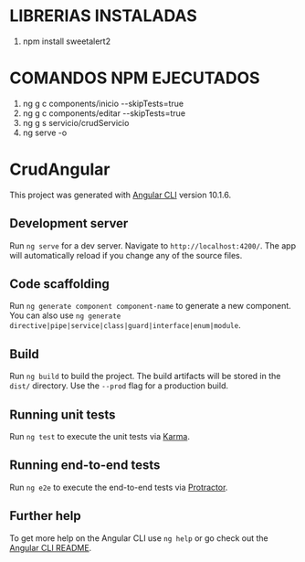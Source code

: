 # LIBRERIAS INSTALADAS
1. npm install sweetalert2

# COMANDOS NPM EJECUTADOS
1. ng g c components/inicio --skipTests=true <!-- CREA EL COMPONENTE inicio -->
2. ng g c components/editar --skipTests=true <!-- CREA EL COMPONENTE editar -->
3. ng g s servicio/crudServicio <!-- CREAR EL ARCHIVO SERVICIO -->
4. ng serve -o <!-- COMPILAR LA APLICACION Y VISUALIZA EN EL NAVEGADOR -->

# CrudAngular

This project was generated with [Angular CLI](https://github.com/angular/angular-cli) version 10.1.6.

## Development server

Run `ng serve` for a dev server. Navigate to `http://localhost:4200/`. The app will automatically reload if you change any of the source files.

## Code scaffolding

Run `ng generate component component-name` to generate a new component. You can also use `ng generate directive|pipe|service|class|guard|interface|enum|module`.

## Build

Run `ng build` to build the project. The build artifacts will be stored in the `dist/` directory. Use the `--prod` flag for a production build.

## Running unit tests

Run `ng test` to execute the unit tests via [Karma](https://karma-runner.github.io).

## Running end-to-end tests

Run `ng e2e` to execute the end-to-end tests via [Protractor](http://www.protractortest.org/).

## Further help

To get more help on the Angular CLI use `ng help` or go check out the [Angular CLI README](https://github.com/angular/angular-cli/blob/master/README.md).
